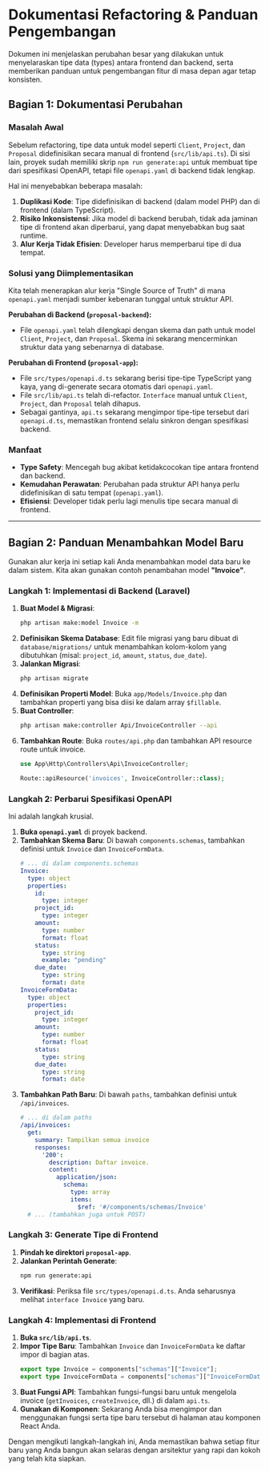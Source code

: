 # Dokumentasi Refactoring & Panduan Pengembangan

Dokumen ini menjelaskan perubahan besar yang dilakukan untuk menyelaraskan tipe data (types) antara frontend dan backend, serta memberikan panduan untuk pengembangan fitur di masa depan agar tetap konsisten.

## Bagian 1: Dokumentasi Perubahan

### Masalah Awal

Sebelum refactoring, tipe data untuk model seperti `Client`, `Project`, dan `Proposal` didefinisikan secara manual di frontend (`src/lib/api.ts`). Di sisi lain, proyek sudah memiliki skrip `npm run generate:api` untuk membuat tipe dari spesifikasi OpenAPI, tetapi file `openapi.yaml` di backend tidak lengkap.

Hal ini menyebabkan beberapa masalah:
1.  **Duplikasi Kode**: Tipe didefinisikan di backend (dalam model PHP) dan di frontend (dalam TypeScript).
2.  **Risiko Inkonsistensi**: Jika model di backend berubah, tidak ada jaminan tipe di frontend akan diperbarui, yang dapat menyebabkan bug saat runtime.
3.  **Alur Kerja Tidak Efisien**: Developer harus memperbarui tipe di dua tempat.

### Solusi yang Diimplementasikan

Kita telah menerapkan alur kerja "Single Source of Truth" di mana `openapi.yaml` menjadi sumber kebenaran tunggal untuk struktur API.

**Perubahan di Backend (`proposal-backend`):**
*   File `openapi.yaml` telah dilengkapi dengan skema dan path untuk model `Client`, `Project`, dan `Proposal`. Skema ini sekarang mencerminkan struktur data yang sebenarnya di database.

**Perubahan di Frontend (`proposal-app`):**
*   File `src/types/openapi.d.ts` sekarang berisi tipe-tipe TypeScript yang kaya, yang di-generate secara otomatis dari `openapi.yaml`.
*   File `src/lib/api.ts` telah di-refactor. `Interface` manual untuk `Client`, `Project`, dan `Proposal` telah dihapus.
*   Sebagai gantinya, `api.ts` sekarang mengimpor tipe-tipe tersebut dari `openapi.d.ts`, memastikan frontend selalu sinkron dengan spesifikasi backend.

### Manfaat
*   **Type Safety**: Mencegah bug akibat ketidakcocokan tipe antara frontend dan backend.
*   **Kemudahan Perawatan**: Perubahan pada struktur API hanya perlu didefinisikan di satu tempat (`openapi.yaml`).
*   **Efisiensi**: Developer tidak perlu lagi menulis tipe secara manual di frontend.

---

## Bagian 2: Panduan Menambahkan Model Baru

Gunakan alur kerja ini setiap kali Anda menambahkan model data baru ke dalam sistem. Kita akan gunakan contoh penambahan model **"Invoice"**.

### Langkah 1: Implementasi di Backend (Laravel)

1.  **Buat Model & Migrasi**:
    ```bash
    php artisan make:model Invoice -m
    ```
2.  **Definisikan Skema Database**: Edit file migrasi yang baru dibuat di `database/migrations/` untuk menambahkan kolom-kolom yang dibutuhkan (misal: `project_id`, `amount`, `status`, `due_date`).
3.  **Jalankan Migrasi**:
    ```bash
    php artisan migrate
    ```
4.  **Definisikan Properti Model**: Buka `app/Models/Invoice.php` dan tambahkan properti yang bisa diisi ke dalam array `$fillable`.
5.  **Buat Controller**:
    ```bash
    php artisan make:controller Api/InvoiceController --api
    ```
6.  **Tambahkan Route**: Buka `routes/api.php` dan tambahkan API resource route untuk invoice.
    ```php
    use App\Http\Controllers\Api\InvoiceController;

    Route::apiResource('invoices', InvoiceController::class);
    ```

### Langkah 2: Perbarui Spesifikasi OpenAPI

Ini adalah langkah krusial.

1.  **Buka `openapi.yaml`** di proyek backend.
2.  **Tambahkan Skema Baru**: Di bawah `components.schemas`, tambahkan definisi untuk `Invoice` dan `InvoiceFormData`.
    ```yaml
    # ... di dalam components.schemas
    Invoice:
      type: object
      properties:
        id:
          type: integer
        project_id:
          type: integer
        amount:
          type: number
          format: float
        status:
          type: string
          example: "pending"
        due_date:
          type: string
          format: date
    InvoiceFormData:
      type: object
      properties:
        project_id:
          type: integer
        amount:
          type: number
          format: float
        status:
          type: string
        due_date:
          type: string
          format: date
    ```
3.  **Tambahkan Path Baru**: Di bawah `paths`, tambahkan definisi untuk `/api/invoices`.
    ```yaml
    # ... di dalam paths
    /api/invoices:
      get:
        summary: Tampilkan semua invoice
        responses:
          '200':
            description: Daftar invoice.
            content:
              application/json:
                schema:
                  type: array
                  items:
                    $ref: '#/components/schemas/Invoice'
      # ... (tambahkan juga untuk POST)
    ```

### Langkah 3: Generate Tipe di Frontend

1.  **Pindah ke direktori `proposal-app`**.
2.  **Jalankan Perintah Generate**:
    ```bash
    npm run generate:api
    ```
3.  **Verifikasi**: Periksa file `src/types/openapi.d.ts`. Anda seharusnya melihat `interface Invoice` yang baru.

### Langkah 4: Implementasi di Frontend

1.  **Buka `src/lib/api.ts`**.
2.  **Impor Tipe Baru**: Tambahkan `Invoice` dan `InvoiceFormData` ke daftar impor di bagian atas.
    ```typescript
    export type Invoice = components["schemas"]["Invoice"];
    export type InvoiceFormData = components["schemas"]["InvoiceFormData"];
    ```
3.  **Buat Fungsi API**: Tambahkan fungsi-fungsi baru untuk mengelola invoice (`getInvoices`, `createInvoice`, dll.) di dalam `api.ts`.
4.  **Gunakan di Komponen**: Sekarang Anda bisa mengimpor dan menggunakan fungsi serta tipe baru tersebut di halaman atau komponen React Anda.

Dengan mengikuti langkah-langkah ini, Anda memastikan bahwa setiap fitur baru yang Anda bangun akan selaras dengan arsitektur yang rapi dan kokoh yang telah kita siapkan.
